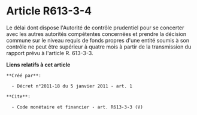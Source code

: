 # Article R613-3-4

Le délai dont dispose l'Autorité de contrôle prudentiel pour se concerter avec les autres autorités compétentes concernées et
prendre la décision commune sur le niveau requis de fonds propres d'une entité soumis à son contrôle ne peut être supérieur à
quatre mois à partir de la transmission du rapport prévu à l'article R. 613-3-3.

**Liens relatifs à cet article**

	**Créé par**:

	  - Décret n°2011-18 du 5 janvier 2011 - art. 1

	**Cite**:

	  - Code monétaire et financier - art. R613-3-3 (V)
